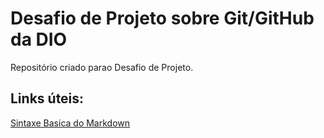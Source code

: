 # Desafio de Projeto sobre Git/GitHub da DIO
Repositório criado parao Desafio de Projeto.

## Links úteis:
[Sintaxe Basica do Markdown](https://www.markdownguide.org/basic-syntax/)
